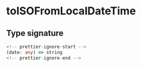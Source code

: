# toISOFromLocalDateTime

## Type signature

```typescript
<!-- prettier-ignore-start -->
(date: any) => string
<!-- prettier-ignore-end -->
```
